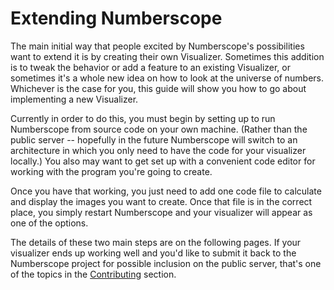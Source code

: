 # Extending Numberscope

The main initial way that people excited by Numberscope's possibilities want
to extend it is by creating their own Visualizer. Sometimes this addition is
to tweak the behavior or add a feature to an existing Visualizer, or sometimes
it's a whole new idea on how to look at the universe of numbers. Whichever is
the case for you, this guide will show you how to go about implementing a new
Visualizer.

Currently in order to do this, you must begin by setting up to run Numberscope
from source code on your own machine. (Rather than the public server --
hopefully in the future Numberscope will switch to an architecture in which
you only need to have the code for your visualizer locally.) You also may want
to get set up with a convenient code editor for working with the program
you're going to create.

Once you have that working, you just need to add one code file to calculate
and display the images you want to create. Once that file is in the correct
place, you simply restart Numberscope and your visualizer will appear as one
of the options.

The details of these two main steps are on the following pages. If your
visualizer ends up working well and you'd like to submit it back to the
Numberscope project for possible inclusion on the public server, that's one of
the topics in the [Contributing](../CONTRIBUTING.md) section.
